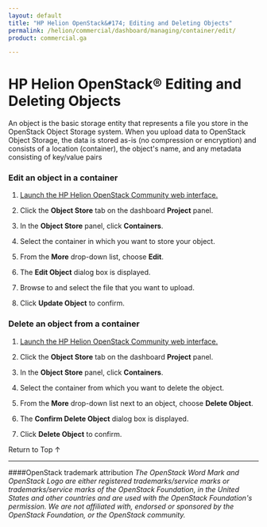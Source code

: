 ```yaml
---
layout: default
title: "HP Helion OpenStack&#174; Editing and Deleting Objects"
permalink: /helion/commercial/dashboard/managing/container/edit/
product: commercial.ga

---
```

<!--UNDER REVISION-->

<script>

function PageRefresh {
onLoad="window.refresh"
}

PageRefresh();

</script>

<!--
<p style="font-size: small;"> <a href="/helion/commercial/ga1/install/">&#9664; PREV</a> | <a href="/helion/commercial/ga1/install-overview/">&#9650; UP</a> | <a href="/helion/commercial/ga1/">NEXT &#9654;</a> </p>
-->

# HP Helion OpenStack&#174; Editing and Deleting Objects

An object is the basic storage entity that represents a file you store in the OpenStack Object Storage system. When you upload data to OpenStack Object Storage, the data is stored as-is (no compression or encryption) and consists of a location (container), the object's name, and any metadata consisting of key/value pairs</p>

### Edit an object in a container ###

1. <a href="/helion/community/dashboard/login/">Launch the HP Helion OpenStack Community web interface.</a></p>

2. Click the <strong>Object Store</strong> tab on the dashboard <strong>Project</strong> panel.</p>

3. In the <strong>Object Store</strong> panel, click <strong>Containers</strong>.</p>

4. Select the container in which you want to store your object.</p>

5. From the <strong>More</strong> drop-down list, choose <strong>Edit</strong>.</p>

6. The <strong>Edit Object</strong> dialog box is displayed.</p>

7. Browse to and select the file that you want to upload.</p>

8. Click <strong>Update Object</strong> to confirm.</p>

### Delete an object from a container ###

1. <a href="/helion/community/dashboard/login/">Launch the HP Helion OpenStack Community web interface.</a></p>

2. Click the <strong>Object Store</strong> tab on the dashboard <strong>Project</strong> panel.</p>

3. In the <strong>Object Store</strong> panel, click <strong>Containers</strong>.</p>

4. Select the container from which you want to delete the object.</p>

5. From the <strong>More</strong> drop-down list next to an object, choose <strong>Delete Object</strong>.</p>

6. The <strong>Confirm Delete Object</strong> dialog box is displayed.</p>

7. Click <strong>Delete Object</strong> to confirm.</p>

<a href="#top" style="padding:14px 0px 14px 0px; text-decoration: none;"> Return to Top &#8593; </a>


----
####OpenStack trademark attribution
*The OpenStack Word Mark and OpenStack Logo are either registered trademarks/service marks or trademarks/service marks of the OpenStack Foundation, in the United States and other countries and are used with the OpenStack Foundation's permission. We are not affiliated with, endorsed or sponsored by the OpenStack Foundation, or the OpenStack community.*